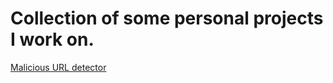 # Collection of some personal projects I work on.

[Malicious URL detector](https://github.com/cyberholics/Malicious-URL-detector)
